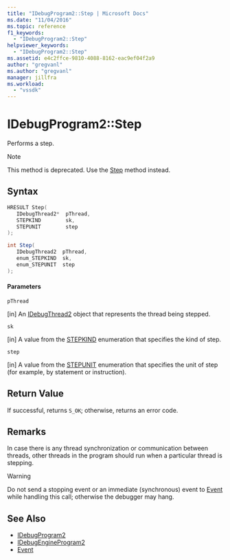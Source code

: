 ```yaml
---
title: "IDebugProgram2::Step | Microsoft Docs"
ms.date: "11/04/2016"
ms.topic: reference
f1_keywords:
  - "IDebugProgram2::Step"
helpviewer_keywords:
  - "IDebugProgram2::Step"
ms.assetid: e4c2ffce-9810-4088-8162-eac9ef04f2a9
author: "gregvanl"
ms.author: "gregvanl"
manager: jillfra
ms.workload:
  - "vssdk"
---
```

# IDebugProgram2::Step
Performs a step.

> [!NOTE]
>  This method is deprecated. Use the [Step](../../../extensibility/debugger/reference/idebugprocess3-step.md) method instead.

## Syntax

```cpp
HRESULT Step( 
   IDebugThread2*  pThread,
   STEPKIND        sk,
   STEPUNIT        step
);
```

```csharp
int Step( 
   IDebugThread2  pThread,
   enum_STEPKIND  sk,
   enum_STEPUNIT  step
);
```

#### Parameters
 `pThread`

 [in] An [IDebugThread2](../../../extensibility/debugger/reference/idebugthread2.md) object that represents the thread being stepped.

 `sk`

 [in] A value from the [STEPKIND](../../../extensibility/debugger/reference/stepkind.md) enumeration that specifies the kind of step.

 `step`

 [in] A value from the [STEPUNIT](../../../extensibility/debugger/reference/stepunit.md) enumeration that specifies the unit of step (for example, by statement or instruction).

## Return Value
 If successful, returns `S_OK`; otherwise, returns an error code.

## Remarks
 In case there is any thread synchronization or communication between threads, other threads in the program should run when a particular thread is stepping.

> [!WARNING]
>  Do not send a stopping event or an immediate (synchronous) event to [Event](../../../extensibility/debugger/reference/idebugeventcallback2-event.md) while handling this call; otherwise the debugger may hang.

## See Also
- [IDebugProgram2](../../../extensibility/debugger/reference/idebugprogram2.md)
- [IDebugEngineProgram2](../../../extensibility/debugger/reference/idebugengineprogram2.md)
- [Event](../../../extensibility/debugger/reference/idebugeventcallback2-event.md)